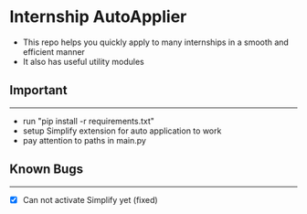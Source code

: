 # Internship AutoApplier

- This repo helps you quickly apply to many internships in a smooth and efficient manner
- It also has useful utility modules

## Important
---
- run "pip install -r requirements.txt"
- setup Simplify extension for auto application to work
- pay attention to paths in main.py

## Known Bugs
---
- [x] Can not activate Simplify yet (fixed)